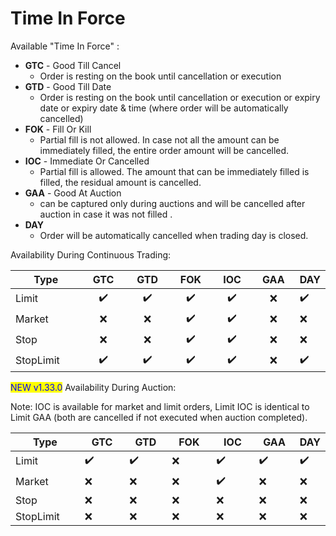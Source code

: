 # Time In Force

Available "Time In Force" :

* **GTC** - Good Till Cancel
  * &#x20;Order is resting on the book until cancellation or execution&#x20;
* **GTD** - Good Till Date&#x20;
  * &#x20;Order is resting on the book until cancellation or execution or expiry date or  expiry date & time (where order will be automatically cancelled)
* **FOK** - Fill Or Kill&#x20;
  * &#x20;Partial fill is not allowed. In case not all the amount can be immediately filled, the entire order amount will be cancelled.
* **IOC** - Immediate Or Cancelled&#x20;
  * Partial fill is allowed. The amount that can be immediately filled is filled, the residual amount is cancelled.
* **GAA** - Good At Auction&#x20;
  * can be captured only during auctions and will be cancelled after auction in case it was not filled .
* **DAY**&#x20;
  * Order will be automatically cancelled when trading day is closed.&#x20;

Availability During Continuous Trading:

<table><thead><tr><th width="137">Type</th><th width="85" align="center">GTC</th><th width="86" align="center">GTD</th><th width="79" align="center">FOK</th><th width="78" align="center">IOC</th><th width="76" align="center">GAA</th><th>DAY</th></tr></thead><tbody><tr><td>Limit</td><td align="center">✔️</td><td align="center">✔️</td><td align="center">✔️</td><td align="center">✔️</td><td align="center">❌</td><td>✔️</td></tr><tr><td>Market</td><td align="center">❌</td><td align="center">❌</td><td align="center">✔️</td><td align="center">✔️</td><td align="center">❌</td><td>❌</td></tr><tr><td>Stop</td><td align="center">❌</td><td align="center">❌</td><td align="center">✔️</td><td align="center">✔️</td><td align="center">❌</td><td>❌</td></tr><tr><td>StopLimit</td><td align="center">✔️</td><td align="center">✔️</td><td align="center">✔️</td><td align="center">✔️</td><td align="center">❌</td><td>✔️</td></tr></tbody></table>

<mark style="color:blue;">NEW v1.33.0</mark> Availability During Auction:

Note: IOC is available for market and limit orders,  Limit IOC is identical to Limit GAA (both are cancelled if not executed when auction completed).

<table><thead><tr><th width="130">Type</th><th width="88">GTC</th><th width="79">GTD</th><th width="87">FOK</th><th width="87">IOC</th><th width="69">GAA</th><th>DAY</th></tr></thead><tbody><tr><td>Limit</td><td>✔️</td><td>✔️</td><td>❌</td><td>✔️</td><td>✔️</td><td>✔️</td></tr><tr><td>Market</td><td>❌</td><td>❌</td><td>❌</td><td>✔️</td><td>❌</td><td>❌</td></tr><tr><td>Stop</td><td>❌</td><td>❌</td><td>❌</td><td>❌</td><td>❌</td><td>❌</td></tr><tr><td>StopLimit</td><td>❌</td><td>❌</td><td>❌</td><td>❌</td><td>❌</td><td>❌</td></tr></tbody></table>
